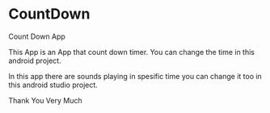 # CountDown
Count Down App

This App is an App that count down timer. You can change the time in this android project.

In this app there are sounds playing in spesific time you can change it too in this android studio project.

Thank You Very Much
